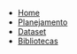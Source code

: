 - [Home](/)
- [Planejamento](planejamento.md)
- [Dataset](dataset.md)
- [Bibliotecas](bibliotecas.md)
